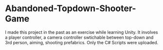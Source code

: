 # Abandoned-Topdown-Shooter-Game

I made this project in the past as an exercise while learning Unity. It involves a player controller, a camera controller swtichable between top-down and 3rd person, aiming, shooting prefabrics. Only the C# Scripts were uploaded.
